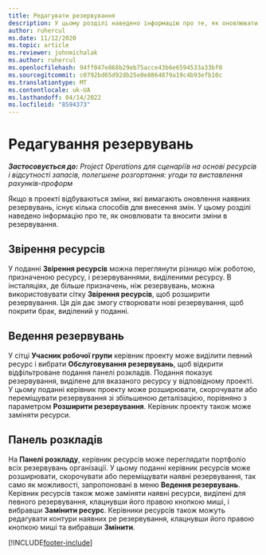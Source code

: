 ```yaml
---
title: Редагувати резервування
description: У цьому розділі наведено інформацію про те, як оновлювати та вносити зміни в резервування.
author: ruhercul
ms.date: 11/12/2020
ms.topic: article
ms.reviewer: johnmichalak
ms.author: ruhercul
ms.openlocfilehash: 94ff047e868b29eb75acce43b6e6594533a33bf0
ms.sourcegitcommit: c0792bd65d92db25e0e8864879a19c4b93efb10c
ms.translationtype: MT
ms.contentlocale: uk-UA
ms.lasthandoff: 04/14/2022
ms.locfileid: "8594373"
---
```

# <a name="edit-bookings"></a>Редагування резервувань

_**Застосовується до:** Project Operations для сценаріїв на основі ресурсів і відсутності запасів, полегшене розгортання: угоди та виставлення рахунків-проформ_


Якщо в проекті відбуваються зміни, які вимагають оновлення наявних резервувань, існує кілька способів для внесення змін. У цьому розділі наведено інформацію про те, як оновлювати та вносити зміни в резервування.

## <a name="resource-reconciliation"></a>Звірення ресурсів

У поданні **Звірення ресурсів** можна переглянути різницю між роботою, призначеною ресурсу, і резервуваннями, виділеними ресурсу. В інсталяціях, де більше призначень, ніж резервувань, можна використовувати сітку **Звірення ресурсів**, щоб розширити резервування. Ця дія дає змогу створювати нові резервування, щоб покрити брак, виділений у поданні.

## <a name="maintain-bookings"></a>Ведення резервувань

У сітці **Учасник робочої групи** керівник проекту може виділити певний ресурс і вибрати **Обслуговування резервувань**, щоб відкрити відфільтроване подання панелі розкладів. Подання показує резервування, виділене для вказаного ресурсу у відповідному проекті. У цьому поданні керівник проекту може розширювати, скорочувати або переміщувати резервування зі збільшеною деталізацією, порівняно з параметром **Розширити резервування**. Керівник проекту також може заміняти ресурси.

## <a name="schedule-board"></a>Панель розкладів

На **Панелі розкладу**, керівник ресурсів може переглядати портфоліо всіх резервувань організації. У цьому поданні керівник ресурсів може розширювати, скорочувати або переміщувати наявні резервування, так само як можливості, запропоновані в меню **Ведення резервувань**. Керівник ресурсів також може заміняти наявні ресурси, виділені для певного резервування, клацнувши його правою кнопкою миші, і вибравши **Замінити ресурс**. Керівники ресурсів також можуть редагувати контури наявних ре резервування, клацнувши його правою кнопкою миші та вибравши **Змінити**.


[!INCLUDE[footer-include](../includes/footer-banner.md)]